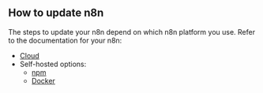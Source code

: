 ## How to update n8n

The steps to update your n8n depend on which n8n platform you use. Refer to the documentation for your n8n:

* [Cloud](/manage-cloud/update-cloud-version/)
* Self-hosted options:
    * [npm](/hosting/installation/npm/)
    * [Docker](/hosting/installation/docker/)
